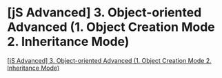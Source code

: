# [jS Advanced] 3. Object-oriented Advanced (1. Object Creation Mode 2. Inheritance Mode)
[[jS Advanced] 3. Object-oriented Advanced (1. Object Creation Mode 2. Inheritance Mode)](https://aiwithcloud.com/2022/09/19/js_advanced_3-_object_oriented_advanced_1-_object_creation_mode_2-_inheritance_mode/)